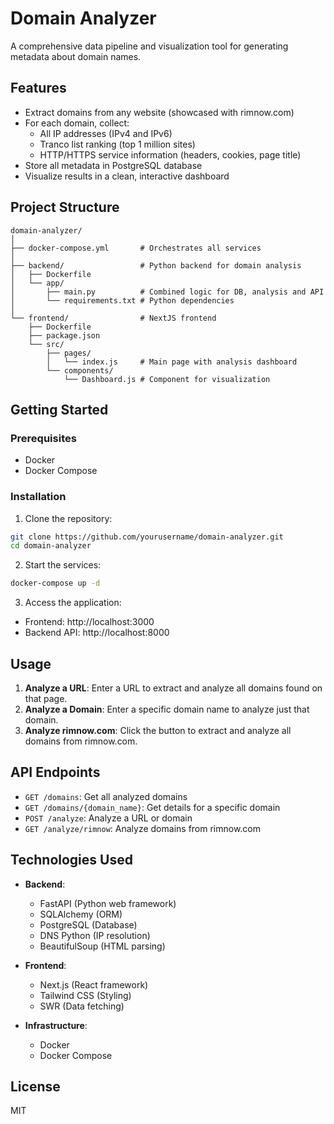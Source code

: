 # Domain Analyzer

A comprehensive data pipeline and visualization tool for generating metadata about domain names.

## Features

- Extract domains from any website (showcased with rimnow.com)
- For each domain, collect:
  - All IP addresses (IPv4 and IPv6)
  - Tranco list ranking (top 1 million sites)
  - HTTP/HTTPS service information (headers, cookies, page title)
- Store all metadata in PostgreSQL database
- Visualize results in a clean, interactive dashboard

## Project Structure

```
domain-analyzer/
│
├── docker-compose.yml       # Orchestrates all services
│
├── backend/                 # Python backend for domain analysis
│   ├── Dockerfile
│   └── app/
│       ├── main.py          # Combined logic for DB, analysis and API
│       └── requirements.txt # Python dependencies
│
└── frontend/                # NextJS frontend
    ├── Dockerfile
    ├── package.json
    └── src/
        ├── pages/
        │   └── index.js     # Main page with analysis dashboard
        └── components/
            └── Dashboard.js # Component for visualization
```

## Getting Started

### Prerequisites

- Docker
- Docker Compose

### Installation

1. Clone the repository:
```bash
git clone https://github.com/yourusername/domain-analyzer.git
cd domain-analyzer
```

2. Start the services:
```bash
docker-compose up -d
```

3. Access the application:
- Frontend: http://localhost:3000
- Backend API: http://localhost:8000

## Usage

1. **Analyze a URL**: Enter a URL to extract and analyze all domains found on that page.
2. **Analyze a Domain**: Enter a specific domain name to analyze just that domain.
3. **Analyze rimnow.com**: Click the button to extract and analyze all domains from rimnow.com.

## API Endpoints

- `GET /domains`: Get all analyzed domains
- `GET /domains/{domain_name}`: Get details for a specific domain
- `POST /analyze`: Analyze a URL or domain
- `GET /analyze/rimnow`: Analyze domains from rimnow.com

## Technologies Used

- **Backend**:
  - FastAPI (Python web framework)
  - SQLAlchemy (ORM)
  - PostgreSQL (Database)
  - DNS Python (IP resolution)
  - BeautifulSoup (HTML parsing)

- **Frontend**:
  - Next.js (React framework)
  - Tailwind CSS (Styling)
  - SWR (Data fetching)

- **Infrastructure**:
  - Docker
  - Docker Compose

## License

MIT
